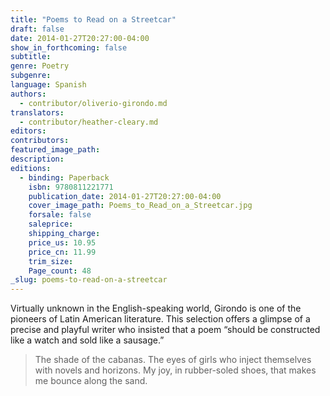 ```yaml
---
title: "Poems to Read on a Streetcar"
draft: false
date: 2014-01-27T20:27:00-04:00
show_in_forthcoming: false
subtitle:
genre: Poetry
subgenre:
language: Spanish
authors:
  - contributor/oliverio-girondo.md
translators:
  - contributor/heather-cleary.md
editors:
contributors:
featured_image_path:
description:
editions:
  - binding: Paperback
    isbn: 9780811221771
    publication_date: 2014-01-27T20:27:00-04:00
    cover_image_path: Poems_to_Read_on_a_Streetcar.jpg
    forsale: false
    saleprice:
    shipping_charge:
    price_us: 10.95
    price_cn: 11.99
    trim_size:
    Page_count: 48
_slug: poems-to-read-on-a-streetcar
---
```


Virtually unknown in the English-speaking world, Girondo is one of the pioneers of Latin American literature. This selection offers a glimpse of a precise and playful writer who insisted that a poem “should be constructed like a watch and sold like a sausage.”

> The shade of the cabanas. The eyes of girls who inject themselves with novels and horizons. My joy, in rubber-soled shoes, that makes me bounce along the sand.

